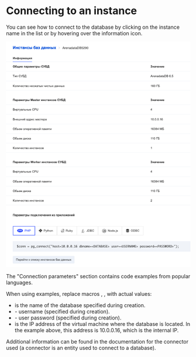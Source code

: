 Connecting to an instance
=========================

You can see how to connect to the database by clicking on the instance name in the list or by hovering over the information icon.

![](./assets/1599678427752-1599678427752.png)

The "Connection parameters" section contains code examples from popular languages.

When using examples, replace macros <DATABASE>, <USERNAME>, <PASSWORD> with actual values:

*   <DATABASE> is the name of the database specified during creation.
*   <USERNAME> - username (specified during creation).
*   <PASSWORD> - user password (specified during creation).
*   <HOST> is the IP address of the virtual machine where the database is located. In the example above, this address is 10.0.0.16, which is the internal IP.

Additional information can be found in the documentation for the connector used (a connector is an entity used to connect to a database).